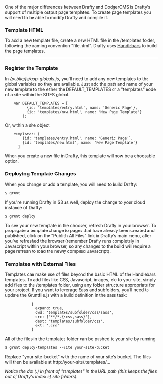 One of the major differences between Drafty and DodgerCMS is Drafty's support of multiple output page templates. To create page templates you will need to be able to modify Drafty and compile it.

### Template HTML
To add a new template file, create a new HTML file in the /templates folder, following the naming convention "file.html". Drafty uses [Handlebars](http://handlebarsjs.com) to build the page templates.

---

### Register the Template
In */public/js/app-globals.js*, you'll need to add any new templates to the global variables so they are available. Just add the path and name of your new template to the either the DEFAULT_TEMPLATES or a "templates" node of a site within the SITES global.

        var DEFAULT_TEMPLATES = [
              {id: 'templates/entry.html', name: 'Generic Page'},
              {id: 'templates/new.html', name: 'New Page Template'}
            ];

Or, within a site object:

        templates: [
            {id: 'templates/entry.html', name: 'Generic Page'},
            {id: 'templates/new.html', name: 'New Page Template'}
          ]

When you create a new file in Drafty, this template will now be a choosable option.

### Deploying Template Changes
When you change or add a template, you will need to build Drafty:

`$ grunt`

If you're running Drafty in S3 as well, deploy the change to your cloud instance of Drafty:

`$ grunt deploy`

To see your new template in the chooser, refresh Drafty in your browser. To propagate a template change to pages that have already been created and published, click on the "Publish All Files" link in Drafty's main menu, after you've refreshed the browser (remember Drafty runs completely in Javascript within your browser, so any changes to the build will require a page refresh to load the newly compiled Javascript).

### Templates with External Files
Templates can make use of files beyond the basic HTML of the Handlebars templates. To add files like CSS, Javascript, images, etc to your site, simply add files to the /templates folder, using any folder structure appropriate for your project. If you want to leverage Sass and subfolders, you'll need to update the Gruntfile.js with a build definition in the sass task:

                {
                  expand: true,
                  cwd: 'templates/subfolder/css/sass',
                  src: ['**/*.{scss,sass}'],
                  dest: 'templates/subfolder/css',
                  ext: '.css'
                }


All of the files in the templates folder can be pushed to your site by running

`$ grunt deploy-templates --site your-site-bucket`

Replace "your-site-bucket" with the name of your site's bucket. The files will then be available at http://your-site/.templates/...

*Notice the dot (.) in front of "templates" in the URL path (this keeps the files out of Drafty's index of site folders).*
